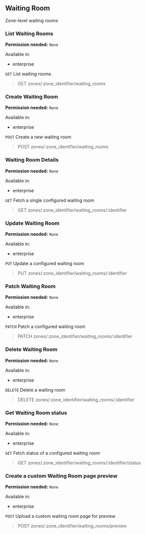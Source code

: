 ## Waiting Room

Zone-level waiting rooms

### List Waiting Rooms

**Permission needed:** `None`

Available in:

* enterprise

`GET` List waiting rooms

> GET zones/:zone_identifier/waiting_rooms


### Create Waiting Room

**Permission needed:** `None`

Available in:

* enterprise

`POST` Create a new waiting room

> POST zones/:zone_identifier/waiting_rooms


### Waiting Room Details

**Permission needed:** `None`

Available in:

* enterprise

`GET` Fetch a single configured waiting room

> GET zones/:zone_identifier/waiting_rooms/:identifier


### Update Waiting Room

**Permission needed:** `None`

Available in:

* enterprise

`PUT` Update a configured waiting room

> PUT zones/:zone_identifier/waiting_rooms/:identifier


### Patch Waiting Room

**Permission needed:** `None`

Available in:

* enterprise

`PATCH` Patch a configured waiting room

> PATCH zones/:zone_identifier/waiting_rooms/:identifier


### Delete Waiting Room

**Permission needed:** `None`

Available in:

* enterprise

`DELETE` Delete a waiting room

> DELETE zones/:zone_identifier/waiting_rooms/:identifier


### Get Waiting Room status

**Permission needed:** `None`

Available in:

* enterprise

`GET` Fetch status of a configured waiting room

> GET zones/:zone_identifier/waiting_rooms/:identifier/status


### Create a custom Waiting Room page preview

**Permission needed:** `None`

Available in:

* enterprise

`POST` Upload a custom waiting room page for preview

> POST zones/:zone_identifier/waiting_rooms/preview

